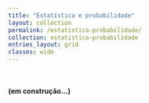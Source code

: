 ```yaml
---
title: "Estatística e probabilidade"
layout: collection
permalink: /estatistica-probabilidade/
collection: estatistica-probabilidade
entries_layout: grid
classes: wide
---
```

<br /><br />
**(em construção...)**
<br /><br />